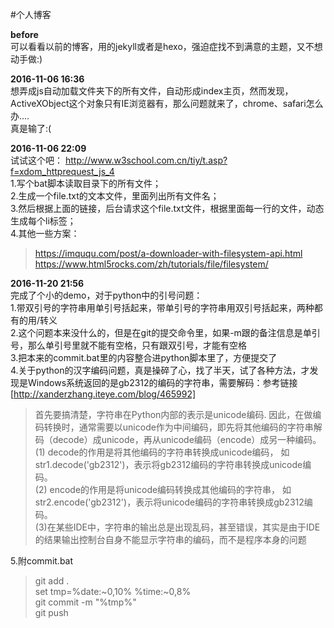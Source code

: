 ﻿#个人博客

**before**  
可以看看以前的博客，用的jekyll或者是hexo，强迫症找不到满意的主题，又不想动手做:)   

**2016-11-06 16:36**  
想弄成js自动加载文件夹下的所有文件，自动形成index主页，然而发现，ActiveXObject这个对象只有IE浏览器有，那么问题就来了，chrome、safari怎么办....  
真是输了:(


**2016-11-06 22:09**  
试试这个吧： http://www.w3school.com.cn/tiy/t.asp?f=xdom_httprequest_js_4   
1.写个bat脚本读取目录下的所有文件；  
2.生成一个file.txt的文本文件，里面列出所有文件名；  
3.然后根据上面的链接，后台请求这个file.txt文件，根据里面每一行的文件，动态生成每个li标签；  
4.其他一些方案：  
> https://imququ.com/post/a-downloader-with-filesystem-api.html
> https://www.html5rocks.com/zh/tutorials/file/filesystem/


**2016-11-20 21:56**   
完成了个小的demo，对于python中的引号问题：  
1.带双引号的字符串用单引号括起来，带单引号的字符串用双引号括起来，两种都有的用/转义  
2.这个问题本来没什么的，但是在git的提交命令里，如果-m跟的备注信息是单引号，那么单引号里就不能有空格，只有跟双引号，才能有空格  
3.把本来的commit.bat里的内容整合进python脚本里了，方便提交了  
4.关于python的汉字编码问题，真是操碎了心，找了半天，试了各种方法，才发现是Windows系统返回的是gb2312的编码的字符串，需要解码：参考链接[http://xanderzhang.iteye.com/blog/465992]
> 首先要搞清楚，字符串在Python内部的表示是unicode编码. 因此，在做编码转换时，通常需要以unicode作为中间编码，即先将其他编码的字符串解码（decode）成unicode，再从unicode编码（encode）成另一种编码。   
> (1) decode的作用是将其他编码的字符串转换成unicode编码， 如str1.decode('gb2312')，表示将gb2312编码的字符串转换成unicode编码。  
> (2) encode的作用是将unicode编码转换成其他编码的字符串， 如str2.encode('gb2312')，表示将unicode编码的字符串转换成gb2312编码。   
>  (3)在某些IDE中，字符串的输出总是出现乱码，甚至错误，其实是由于IDE的结果输出控制台自身不能显示字符串的编码，而不是程序本身的问题     


5.附commit.bat   
> git add .  
> set tmp=%date:~0,10% %time:~0,8%  
> git commit -m "%tmp%"  
> git push  


